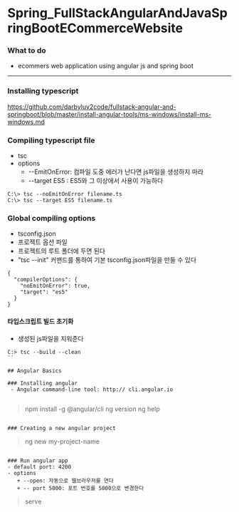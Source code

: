 # Spring_FullStackAngularAndJavaSpringBootECommerceWebsite

### What to do
 - ecommers web application using angular js and spring boot

-------------------
### Installing typescript

https://github.com/darbyluv2code/fullstack-angular-and-springboot/blob/master/install-angular-tools/ms-windows/install-ms-windows.md


### Compiling typescript file
 - tsc
 - options
    + --EmitOnError: 컴파일 도중 에러가 난다면 js파일을 생성하지 마라
    + --target ES5 : ES5와 그 이상에서 사용이 가능하다
```
C:\> tsc --noEmitOnError filename.ts
C:\> tsc --target ES5 filename.ts

```

### Global compiling options
 - tsconfig.json
 - 프로젝트 옵션 파일
 - 프로젝트의 루트 폴더에 두면 된다
 - "tsc --init" 커맨드를 통하여 기본 tsconfig.json파일을 만들 수 있다

```
{
  "compilerOptions": {
    "noEmitOnError": true,
    "target": "es5"
  }
}

```

#### 타입스크립트 빌드 초기화
 - 생성된 js파일을 지워준다
```
C:> tsc --build --clean
``

## Angular Basics

### Installing angular
 - Angular command-line tool: http:// cli.angular.io
 
 ```
 > npm install -g @angular/cli
 > ng version
 > ng help
 ```
 
 ### Creating a new angular project
 ```
 > ng new my-project-name
 ```

### Run angular app
 - default port: 4200
 - options
    + --open: 자동으로 웹브라우저를 연다
    + -- port 5000: 포트 번호를 5000으로 변경한다 
```
> serve
```
